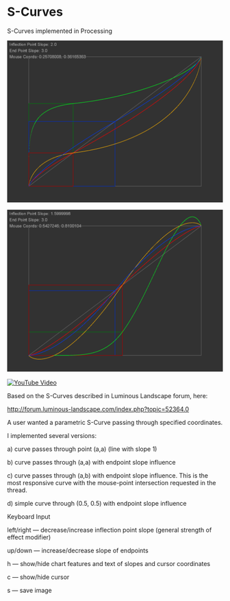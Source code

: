 # S-Curves
S-Curves implemented in Processing

![img](Curves.png)

![img](Curves2.png)

[![YouTube Video](https://youtu.be/0oBYrB-xB6Q)](https://youtu.be/0oBYrB-xB6Q)

Based on the S-Curves described in Luminous Landscape forum, here: 

http://forum.luminous-landscape.com/index.php?topic=52364.0

A user wanted a parametric S-Curve passing through specified coordinates. 

I implemented several versions: 

a) curve passes through point (a,a) (line with slope 1)

b) curve passes through (a,a) with endpoint slope influence

c) curve passes through (a,b) with endpoint slope influence. This is the most responsive curve with the mouse-point intersection requested in the thread.

d) simple curve through (0.5, 0.5) with endpoint slope influence

Keyboard Input

left/right — decrease/increase inflection point slope (general strength of effect modifier)

up/down — increase/decrease slope of endpoints

h — show/hide chart features and text of slopes and cursor coordinates

c — show/hide cursor

s — save image

